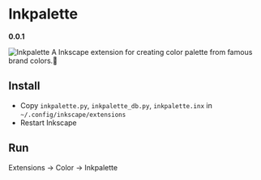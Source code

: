 # Inkpalette
**0.0.1**

![Inkpalette](https://raw.githubusercontent.com/justden/Inkpalette/master/pic.png)
A Inkscape extension for creating color palette from famous brand colors.🎨

## Install
- Copy `inkpalette.py`, `inkpalette_db.py`, `inkpalette.inx` in `~/.config/inkscape/extensions`
- Restart Inkscape

## Run
Extensions -> Color -> Inkpalette
